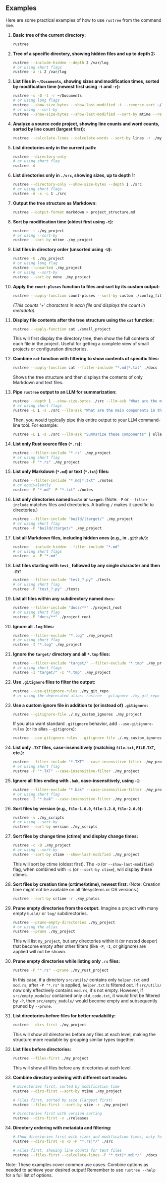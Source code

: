 ## Examples

Here are some practical examples of how to use `rustree` from the command line.

1. **Basic tree of the current directory:**

   ```bash
   rustree
   ```

2. **Tree of a specific directory, showing hidden files and up to depth 2:**

   ```bash
   rustree --include-hidden --depth 2 /var/log
   # or using short flags
   rustree -a -L 2 /var/log
   ```

3. **List files in `~/Documents`, showing sizes and modification times, sorted by modification time (newest first using `-t` and `-r`):**

   ```bash
   rustree -s -D -t -r ~/Documents
   # or using long flags
   rustree --show-size-bytes --show-last-modified -t --reverse-sort ~/Documents
   # or using --sort-by
   rustree --show-size-bytes --show-last-modified --sort-by mtime --reverse-sort ~/Documents
   ```

4. **Analyze a source code project, showing line counts and word counts, sorted by line count (largest first):**

   ```bash
   rustree --calculate-lines --calculate-words --sort-by lines -r ./my_project_src
   ```

5. **List directories only in the current path:**

   ```bash
   rustree --directory-only
   # or using short flag
   rustree -d
   ```

6. **List directories only in `./src`, showing sizes, up to depth 1:**

   ```bash
   rustree --directory-only --show-size-bytes --depth 1 ./src
   # or using short flags
   rustree -d -s -L 1 ./src
   ```

7. **Output the tree structure as Markdown:**

   ```bash
   rustree --output-format markdown > project_structure.md
   ```

8. **Sort by modification time (oldest first using `-t`):**

   ```bash
   rustree -t ./my_project
   # or using --sort-by
   rustree --sort-by mtime ./my_project
   ```

9. **List files in directory order (unsorted using `-U`):**

   ```bash
   rustree -U ./my_project
   # or using long flag
   rustree --unsorted ./my_project
   # or using --sort-by
   rustree --sort-by none ./my_project
   ```

10. **Apply the `count-pluses` function to files and sort by its custom output:**

    ```bash
    rustree --apply-function count-pluses --sort-by custom ./config_files
    ```

    _(This counts '+' characters in each file and displays the count in metadata)._

11. **Display file contents after the tree structure using the `cat` function:**

    ```bash
    rustree --apply-function cat ./small_project
    ```

    This will first display the directory tree, then show the full contents of each file in the project. Useful for getting a complete view of small projects or configuration directories.

12. **Combine `cat` function with filtering to show contents of specific files:**

    ```bash
    rustree --apply-function cat --filter-include "*.md|*.txt" ./docs
    ```

    Shows the tree structure and then displays the contents of only Markdown and text files.

13. **Pipe `rustree` output to an LLM for summarization:**

    ```bash
    rustree --depth 1 --show-size-bytes ./src --llm-ask "What are the main components in the src directory based on this tree?"
    # or using short flags
    rustree -L 1 -s ./src --llm-ask "What are the main components in the src directory based on this tree?"
    ```

    Then, you would typically pipe this entire output to your LLM command-line tool. For example:

    ```bash
    rustree -L 1 -s ./src --llm-ask "Summarize these components" | ollama run mistral
    ```

14. **List only Rust source files (`*.rs`):**

    ```bash
    rustree --filter-include "*.rs" ./my_project
    # or using short flag
    rustree -P "*.rs" ./my_project
    ```

15. **List only Markdown (`*.md`) or text (`*.txt`) files:**

    ```bash
    rustree --filter-include "*.md|*.txt" ./notes
    # or equivalently
    rustree -P "*.md" -P "*.txt" ./notes
    ```

16. **List only directories named `build` or `target`:**
    (Note: `-P` or `--filter-include` matches files and directories. A trailing `/` makes it specific to directories.)
    ```bash
    rustree --filter-include "build/|target/" ./my_project
    # or using short flag
    rustree -P "build/|target/" ./my_project
    ```

17. **List all Markdown files, including hidden ones (e.g., in `.github/`):**

    ```bash
    rustree --include-hidden --filter-include "*.md"
    # or using short flags
    rustree -a -P "*.md"
    ```

18. **List files starting with `test_` followed by any single character and then `.py`:**

    ```bash
    rustree --filter-include "test_?.py" ./tests
    # or using short flag
    rustree -P "test_?.py" ./tests
    ```

19. **List all files within any subdirectory named `docs`:**

    ```bash
    rustree --filter-include "docs/**" ./project_root
    # or using short flag
    rustree -P "docs/**" ./project_root
    ```

20. **Ignore all `.log` files:**

    ```bash
    rustree --filter-exclude "*.log" ./my_project
    # or using short flag
    rustree -I "*.log" ./my_project
    ```

21. **Ignore the `target/` directory and all `*.tmp` files:**

    ```bash
    rustree --filter-exclude "target/" --filter-exclude "*.tmp" ./my_project
    # or using short flags
    rustree -I "target/" -I "*.tmp" ./my_project
    ```

22. **Use `.gitignore` files to filter the output:**

    ```bash
    rustree --use-gitignore-rules ./my_git_repo
    # or using the deprecated alias: rustree --gitignore ./my_git_repo
    ```

23. **Use a custom ignore file in addition to (or instead of) `.gitignore`:**

    ```bash
    rustree --gitignore-file ./.my_custom_ignores ./my_project
    ```

    If you also want standard `.gitignore` behavior, add `--use-gitignore-rules` (or its alias `--gitignore`):

    ```bash
    rustree --use-gitignore-rules --gitignore-file ./.my_custom_ignores ./my_project
    ```

24. **List only `.TXT` files, case-insensitively (matching `file.txt`, `FILE.TXT`, etc.):**

    ```bash
    rustree --filter-include "*.TXT" --case-insensitive-filter ./my_project
    # or using short flag
    rustree -P "*.TXT" --case-insensitive-filter ./my_project
    ```

25. **Ignore all files ending with `.bak`, case-insensitively, using `-I`:**

    ```bash
    rustree --filter-exclude "*.bak" --case-insensitive-filter ./my_project
    # or using short flag
    rustree -I "*.bak" --case-insensitive-filter ./my_project
    ```

26. **Sort files by version (e.g., `file-1.0.0`, `file-1.2.0`, `file-2.0.0`):**

    ```bash
    rustree -v ./my_scripts
    # or using --sort-by
    rustree --sort-by version ./my_scripts
    ```

27. **Sort files by change time (ctime) and display change times:**

    ```bash
    rustree -c -D ./my_project
    # or using --sort-by
    rustree --sort-by ctime --show-last-modified ./my_project
    ```
    This will sort by ctime (oldest first). The `-D` (or `--show-last-modified`) flag, when combined with `-c` (or `--sort-by ctime`), will display these ctimes.

28. **Sort files by creation time (crtime/btime), newest first:**
    (Note: Creation time might not be available on all filesystems or OS versions.)
    ```bash
    rustree --sort-by crtime -r ./my_photos
    ```

29. **Prune empty directories from the output:**
    Imagine a project with many empty `build/` or `log/` subdirectories.

    ```bash
    rustree --prune-empty-directories ./my_project
    # or using the alias
    rustree --prune ./my_project
    ```
    This will list `my_project`, but any directories within it (or nested deeper) that become empty after other filters (like `-P`, `-I`, or gitignore) are applied will not be shown.

30. **Prune empty directories while listing only `.rs` files:**

    ```bash
    rustree -P "*.rs" --prune ./my_rust_project
    ```
    In this case, if a directory `src/utils/` contains only `helper.txt` and `mod.rs`, after `-P "*.rs"` is applied, `helper.txt` is filtered out. If `src/utils/` now only effectively contains `mod.rs`, it's not empty. However, if `src/empty_module/` contained only `old_code.txt`, it would first be filtered by `-P`, then `src/empty_module/` would become empty and subsequently pruned by `--prune`.

31. **List directories before files for better readability:**

    ```bash
    rustree --dirs-first ./my_project
    ```
    This will show all directories before any files at each level, making the structure more readable by grouping similar types together.

32. **List files before directories:**

    ```bash
    rustree --files-first ./my_project
    ```
    This will show all files before any directories at each level.

33. **Combine directory ordering with different sort modes:**

    ```bash
    # Directories first, sorted by modification time
    rustree --dirs-first --sort-by mtime ./my_project

    # Files first, sorted by size (largest first)
    rustree --files-first --sort-by size -r ./my_project

    # Directories first with version sorting
    rustree --dirs-first -v ./releases
    ```

34. **Directory ordering with metadata and filtering:**

    ```bash
    # Show directories first with sizes and modification times, only for .rs files and directories
    rustree --dirs-first -s -D -P "*.rs|*/" ./src

    # Files first, showing line counts for text files
    rustree --files-first --calculate-lines -P "*.txt|*.md|*/" ./docs
    ```

Note: These examples cover common use cases. Combine options as needed to achieve your desired output! Remember to use `rustree --help` for a full list of options.